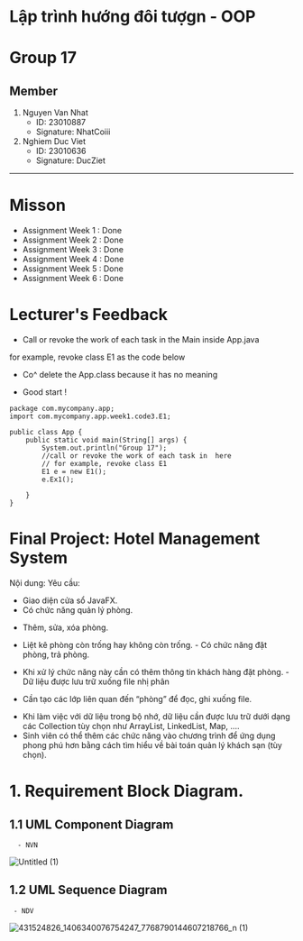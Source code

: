 # Lập trình hướng đôi tượgn - OOP

# Group 17
## Member
1. Nguyen Van Nhat
   - ID: 23010887
   - Signature: NhatCoiii
3. Nghiem Duc Viet
   - ID: 23010636
   - Signature: DucZiet
   

------------------------------------------------------------------

# Misson
  -  Assignment Week 1 : Done
  -  Assignment Week 2 : Done
  -  Assignment Week 3 : Done
  -  Assignment Week 4 : Done
  -  Assignment Week 5 : Done
  -  Assignment Week 6 : Done

# Lecturer's Feedback

+ Call or revoke the work of each task in  the Main inside App.java

for example, revoke class E1 as the code below
+ Co^ delete the App.class because it has no meaning

+ Good start !
```
package com.mycompany.app;
import com.mycompany.app.week1.code3.E1;

public class App {
    public static void main(String[] args) {
        System.out.println("Group 17");
        //call or revoke the work of each task in  here
        // for example, revoke class E1
        E1 e = new E1();
        e.Ex1();

    }
}

```

# Final Project: Hotel Management System
Nội dung:
  Yêu cầu:
- Giao diện cửa sổ JavaFX.
- Có chức năng quản lý phòng.

+ Thêm, sửa, xóa phòng.

+ Liệt kê phòng còn trống hay không còn trống. - Có chức năng đặt phòng, trả phòng.

+ Khi xử lý chức năng này cần có thêm thông tin khách hàng đặt phòng. - Dữ liệu được lưu trữ xuống file nhị phân

+ Cần tạo các lớp liên quan đến “phòng” để đọc, ghi xuống file.
- Khi làm việc với dữ liệu trong bộ nhớ, dữ liệu cần được lưu trữ dưới dạng các Collection tùy chọn như ArrayList, LinkedList, Map, ....
- Sinh viên có thể thêm các chức năng vào chương trình để ứng dụng phong phú hơn bằng cách tìm hiểu về bài toán quản lý khách sạn (tùy chọn).


# 1. Requirement Block Diagram.

   ## 1.1 UML Component Diagram
      - NVN
   ![Untitled (1)](https://github.com/nhatcoi/project_java/assets/92137849/09fb3498-eea8-475c-a442-62666d419447)

   ## 1.2 UML Sequence Diagram
     - NDV
   ![431524826_1406340076754247_7768790144607218766_n (1)](https://github.com/nhatcoi/project_java/assets/92137849/12079097-fa42-4223-a853-06dbe0a33759)




